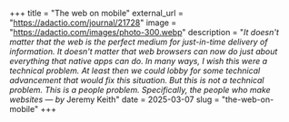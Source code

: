 +++
title = "The web on mobile"
external_url = "https://adactio.com/journal/21728"
image = "https://adactio.com/images/photo-300.webp"
description = "*It doesn't matter that the web is the perfect medium for just-in-time delivery of information. It doesn't matter that web browsers can now do just about everything that native apps can do. In many ways, I wish this were a technical problem. At least then we could lobby for some technical advancement that would fix this situation. But this is not a technical problem. This is a people problem. Specifically, the people who make websites* — *by* Jeremy Keith"
date = 2025-03-07
slug = "the-web-on-mobile"
+++ 